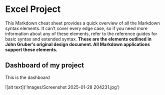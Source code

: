 # Excel Project
This Markdown cheat sheet provides a quick overview of all the Markdown syntax elements. It can’t cover every edge case, so if you need more information about any of these elements, refer to the reference guides for basic syntax and extended syntax.
**These are the elements outlined in John Gruber’s original design document. All Markdown applications support these elements.**
## Dashboard of my project
This is the dashboard

![alt text]('Images/Screenshot 2025-01-28 204231.jpg')

